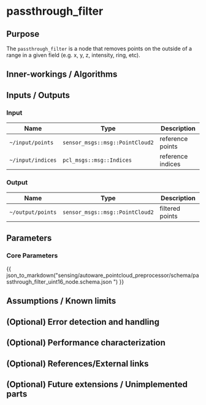 # passthrough_filter

## Purpose

The `passthrough_filter` is a node that removes points on the outside of a range in a given field (e.g. x, y, z, intensity, ring, etc).

## Inner-workings / Algorithms

## Inputs / Outputs

### Input

| Name              | Type                            | Description       |
| ----------------- | ------------------------------- | ----------------- |
| `~/input/points`  | `sensor_msgs::msg::PointCloud2` | reference points  |
| `~/input/indices` | `pcl_msgs::msg::Indices`        | reference indices |

### Output

| Name              | Type                            | Description     |
| ----------------- | ------------------------------- | --------------- |
| `~/output/points` | `sensor_msgs::msg::PointCloud2` | filtered points |

## Parameters

### Core Parameters

{{ json_to_markdown("sensing/autoware_pointcloud_preprocessor/schema/passthrough_filter_uint16_node.schema.json
") }}

## Assumptions / Known limits

## (Optional) Error detection and handling

## (Optional) Performance characterization

## (Optional) References/External links

## (Optional) Future extensions / Unimplemented parts
